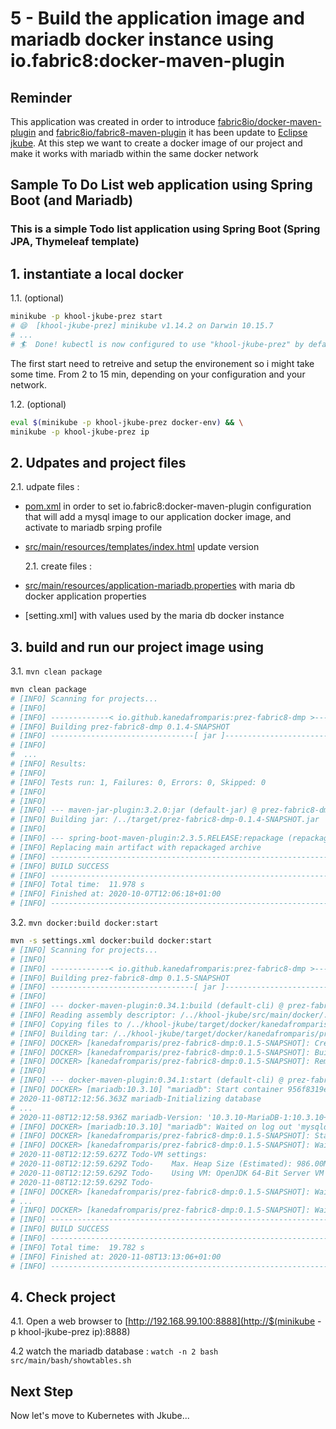 # 5 - Build the application image and mariadb docker instance using io.fabric8:docker-maven-plugin

## Reminder

This application was created in order to introduce [fabric8io/docker-maven-plugin](https://dmp.fabric8.io/) and [fabric8io/fabric8-maven-plugin](http://maven.fabric8.io/) it has been update to [Eclipse jkube](https://www.eclipse.org/jkube/docs/kubernetes-maven-plugin).
At this step we want to create a docker image of our project and make it works with mariadb within the same docker network

## Sample To Do List web application using Spring Boot (and Mariadb)

### This is a simple Todo list application using Spring Boot (Spring JPA, Thymeleaf template)

## 1. instantiate a local docker

  1.1. (optional)

```bash
minikube -p khool-jkube-prez start
# 😄  [khool-jkube-prez] minikube v1.14.2 on Darwin 10.15.7
# ...
# 🏄  Done! kubectl is now configured to use "khool-jkube-prez" by default
```

The first start need to retreive and setup the environement so i might take some time. From 2 to 15 min, depending on your configuration and your network.

  1.2. (optional)

```bash
eval $(minikube -p khool-jkube-prez docker-env) && \
minikube -p khool-jkube-prez ip
```

## 2. Udpates and project files

  2.1. udpate files :

- [pom.xml](pom.xml) in order to set io.fabric8:docker-maven-plugin configuration that will add a mysql image to our application docker image, and activate to mariadb srping profile

- [src/main/resources/templates/index.html](src/main/resources/templates/index.html) update version

  2.1. create files :

- [src/main/resources/application-mariadb.properties](src/main/resources/application-mariadb.properties) with maria db docker application properties

- [setting.xml] with values used by the maria db docker instance

## 3. build and run our project image using

  3.1. `mvn clean package`

```bash
mvn clean package
# [INFO] Scanning for projects...
# [INFO]
# [INFO] -------------< io.github.kanedafromparis:prez-fabric8-dmp >-------------
# [INFO] Building prez-fabric8-dmp 0.1.4-SNAPSHOT
# [INFO] --------------------------------[ jar ]---------------------------------
# [INFO]
#  ...
# [INFO] Results:
# [INFO]
# [INFO] Tests run: 1, Failures: 0, Errors: 0, Skipped: 0
# [INFO]
# [INFO]
# [INFO] --- maven-jar-plugin:3.2.0:jar (default-jar) @ prez-fabric8-dmp ---
# [INFO] Building jar: /../target/prez-fabric8-dmp-0.1.4-SNAPSHOT.jar
# [INFO]
# [INFO] --- spring-boot-maven-plugin:2.3.5.RELEASE:repackage (repackage) @ prez-fabric8-dmp ---
# [INFO] Replacing main artifact with repackaged archive
# [INFO] ------------------------------------------------------------------------
# [INFO] BUILD SUCCESS
# [INFO] ------------------------------------------------------------------------
# [INFO] Total time:  11.978 s
# [INFO] Finished at: 2020-10-07T12:06:18+01:00
# [INFO] ------------------------------------------------------------------------
```

  3.2. `mvn docker:build docker:start`

```bash
mvn -s settings.xml docker:build docker:start
# [INFO] Scanning for projects...
# [INFO]
# [INFO] -------------< io.github.kanedafromparis:prez-fabric8-dmp >-------------
# [INFO] Building prez-fabric8-dmp 0.1.5-SNAPSHOT
# [INFO] --------------------------------[ jar ]---------------------------------
# [INFO]
# [INFO] --- docker-maven-plugin:0.34.1:build (default-cli) @ prez-fabric8-dmp ---
# [INFO] Reading assembly descriptor: /../khool-jkube/src/main/docker/../assembly/docker-assembly.xml
# [INFO] Copying files to /../khool-jkube/target/docker/kanedafromparis/prez-fabric8-dmp/0.1.5-SNAPSHOT/build/maven
# [INFO] Building tar: /../khool-jkube/target/docker/kanedafromparis/prez-fabric8-dmp/0.1.5-SNAPSHOT/tmp/docker-build.tar
# [INFO] DOCKER> [kanedafromparis/prez-fabric8-dmp:0.1.5-SNAPSHOT]: Created docker-build.tar in 873 milliseconds
# [INFO] DOCKER> [kanedafromparis/prez-fabric8-dmp:0.1.5-SNAPSHOT]: Built image sha256:2063a
# [INFO] DOCKER> [kanedafromparis/prez-fabric8-dmp:0.1.5-SNAPSHOT]: Removed old image sha256:3805e
# [INFO]
# [INFO] --- docker-maven-plugin:0.34.1:start (default-cli) @ prez-fabric8-dmp ---
# [INFO] DOCKER> [mariadb:10.3.10] "mariadb": Start container 956f8319e2bb
# 2020-11-08T12:12:56.363Z mariadb-Initializing database
# ...
# 2020-11-08T12:12:58.936Z mariadb-Version: '10.3.10-MariaDB-1:10.3.10+maria~bionic'  socket: '/var/run/mysqld/mysqld.sock'  port: 0  # mariadb.org binary distribution
# [INFO] DOCKER> [mariadb:10.3.10] "mariadb": Waited on log out 'mysqld: ready for connections.' 3081 ms
# [INFO] DOCKER> [kanedafromparis/prez-fabric8-dmp:0.1.5-SNAPSHOT]: Start container f7482ef34120
# [INFO] DOCKER> [kanedafromparis/prez-fabric8-dmp:0.1.5-SNAPSHOT]: Waiting on url http://192.168.99.131:8888 with method GET for status # 200..399.
# 2020-11-08T12:12:59.627Z Todo-VM settings:
# 2020-11-08T12:12:59.629Z Todo-    Max. Heap Size (Estimated): 986.00M
# 2020-11-08T12:12:59.629Z Todo-    Using VM: OpenJDK 64-Bit Server VM
# 2020-11-08T12:12:59.629Z Todo-
# [INFO] DOCKER> [kanedafromparis/prez-fabric8-dmp:0.1.5-SNAPSHOT]: Waiting to become healthy
# ...
# [INFO] DOCKER> [kanedafromparis/prez-fabric8-dmp:0.1.5-SNAPSHOT]: Waited on url http://192.168.99.131:8888 and on healthcheck # '"CMD-SHELL", "curl -f http://localhost:8080/ || exit 1"' 7096 ms
# [INFO] ------------------------------------------------------------------------
# [INFO] BUILD SUCCESS
# [INFO] ------------------------------------------------------------------------
# [INFO] Total time:  19.782 s
# [INFO] Finished at: 2020-11-08T13:13:06+01:00
# [INFO] ------------------------------------------------------------------------
```

## 4. Check project

   4.1. Open a web browser to [http://192.168.99.100:8888](http://$(minikube -p khool-jkube-prez ip):8888)

   4.2  watch the mariadb database : `watch -n 2 bash src/main/bash/showtables.sh`

## Next Step

Now let's move to Kubernetes with Jkube...
